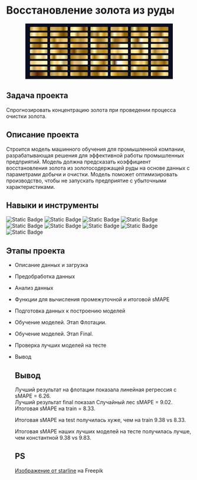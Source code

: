 # Восстановление золота из руды
<p align="center">
  <img width="400" height="150" src="img/19772.jpg">
</p>  

## Задача проекта
Спрогнозировать концентрацию золота при проведении процесса очистки золота.  

## Описание проекта  
Строится модель машинного обучения для промышленной компании, разрабатывающая решения для эффективной работы промышленных предприятий. Модель должна предсказать коэффициент восстановления золота из золотосодержащей руды на основе данных с параметрами добычи и очистки. Модель поможет оптимизировать производство, чтобы не запускать предприятие с убыточными характеристиками.  

## Навыки и инструменты  
![Static Badge](https://img.shields.io/badge/pandas-green)
![Static Badge](https://img.shields.io/badge/numpy-yellowgreen)
![Static Badge](https://img.shields.io/badge/seaborn-yellow)
![Static Badge](https://img.shields.io/badge/matplotlib-lightblue)
![Static Badge](https://img.shields.io/badge/plotly-blue)
![Static Badge](https://img.shields.io/badge/sklearn-darkblue)
![Static Badge](https://img.shields.io/badge/pipeline-purple)
![Static Badge](https://img.shields.io/badge/PCA-pink)
![Static Badge](https://img.shields.io/badge/GridSearchCV-orange)

## Этапы проекта
- Описание данных и загрузка
- Предобработка данных
- Анализ данных
- Функции для вычисления промежуточной и итоговой sMAPE
- Подготовка данных к построению моделей
- Обучение моделей. Этап Флотации.
- Обучение моделей. Этап Final.
- Проверка лучших моделей на тесте
- Вывод

  ## Вывод
  Лучший результат на флотации показала линейная регрессия с sMAPE = 6.26.  
  Лучший результат final показал Случайный лес sMAPE = 9.02. Итоговая sMAPE на train = 8.33.

  Итоговая sMAPE на test получилась хуже, чем на train 9.38 vs 8.33.

  Итоговая sMAPE наших лучших моделей на тесте получилась лучше, чем константной 9.38 vs 9.83.

  ## PS
  <a href="https://ru.freepik.com/free-vector/big-set-of-metallic-gold-gradients_5001177.htm#query=gold&position=0&from_view=search&track=sph">Изображение от starline</a> на Freepik
